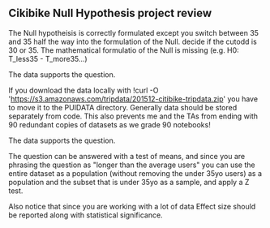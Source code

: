 ## Cikibike Null Hypothesis project review

The Null hypotheisis is correctly formulated except you switch between 35 and 35 half the way into the formulation of the Null. decide if the cutodd is 30 or 35.
The mathematical formulatio of the Null is missing (e.g. H0: T_less35 - T_more35...)

The data supports the question.

If you download the data locally with
!curl -O 'https://s3.amazonaws.com/tripdata/201512-citibike-tripdata.zip'
you have to move it to the PUIDATA directory. Generally data should be stored separately from code. This also prevents me and the TAs from ending with 90 redundant copies of datasets as we grade 90 notebooks!

The data supports the question.

The question can be answered with a test of means, and since you are phrasing the question as "longer than the average users" you can use the entire dataset as a population (without removing the under 35yo users) as a population and the subset that is under 35yo as a sample, and apply a Z test.

Also notice that since you are working with a lot of data Effect size should be reported along with statistical significance.
